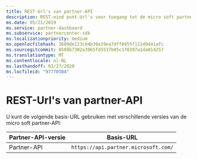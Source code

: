 ```yaml
---
title: REST-Url's van partner-API
description: REST-eind punt-Url's voor toegang tot de micro soft partner-API.
ms.date: 05/21/2019
ms.service: partner-dashboard
ms.subservice: partnercenter-sdk
ms.localizationpriority: medium
ms.openlocfilehash: 3689de123c84b39a19ea7dff8955f11140441afc
ms.sourcegitcommit: 0508b7302a3965fd5537b05c1f0397a1da014257
ms.translationtype: MT
ms.contentlocale: nl-NL
ms.lasthandoff: 03/27/2020
ms.locfileid: "97770384"
---
```

# <a name="partner-api-rest-urls"></a>REST-Url's van partner-API

U kunt de volgende basis-URL gebruiken met verschillende versies van de micro soft partner-API:

| Partner-API-versie | Basis-URL |
| --- | --- |
| Partner-API | `https://api.partner.microsoft.com/` |